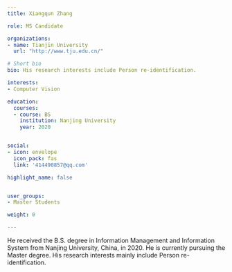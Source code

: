 ```yaml
---
title: Xiangqun Zhang   

role: MS Candidate  

organizations:
- name: Tianjin University
  url: "http://www.tju.edu.cn/"

# Short bio 
bio: His research interests include Person re-identification.   

interests:  
- Computer Vision

education:  
  courses:
  - course: BS
    institution: Nanjing University
    year: 2020


social:
- icon: envelope
  icon_pack: fas
  link: '414490857@qq.com'  

highlight_name: false


user_groups:
- Master Students 

weight: 0

---
```


He received the B.S. degree in Information Management and Information System from Nanjing University, China, in 2020. He is currently pursuing the Master degree. His research interests mainly include Person re-identification.